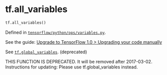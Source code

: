 <div itemscope itemtype="http://developers.google.com/ReferenceObject">
<meta itemprop="name" content="tf.all_variables" />
<meta itemprop="path" content="Stable" />
</div>

# tf.all_variables

``` python
tf.all_variables()
```



Defined in [`tensorflow/python/ops/variables.py`](https://www.tensorflow.org/code/tensorflow/python/ops/variables.py).

See the guide: [Upgrade to TensorFlow 1.0 > Upgrading your code manually](../../../api_guides/python/upgrade.md#Upgrading_your_code_manually)

See <a href="../tf/global_variables.md"><code>tf.global_variables</code></a>. (deprecated)

THIS FUNCTION IS DEPRECATED. It will be removed after 2017-03-02.
Instructions for updating:
Please use tf.global_variables instead.